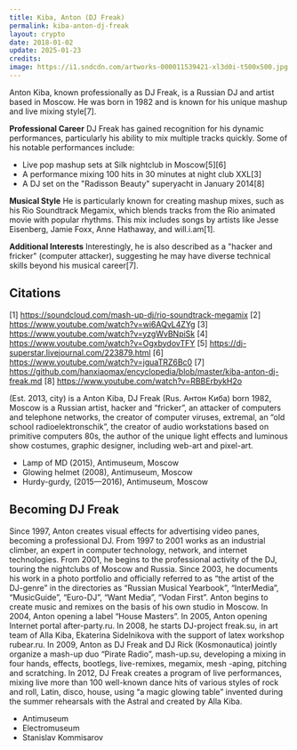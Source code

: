 ```yaml
---
title: Kiba, Anton (DJ Freak)
permalink: kiba-anton-dj-freak
layout: crypto
date: 2018-01-02
update: 2025-01-23
credits:
image: https://i1.sndcdn.com/artworks-000011539421-xl3d0i-t500x500.jpg
---
```


Anton Kiba, known professionally as DJ Freak, is a Russian DJ and artist based in Moscow. He was born in 1982 and is known for his unique mashup and live mixing style[7].

**Professional Career**
DJ Freak has gained recognition for his dynamic performances, particularly his ability to mix multiple tracks quickly. Some of his notable performances include:
- Live pop mashup sets at Silk nightclub in Moscow[5][6]
- A performance mixing 100 hits in 30 minutes at night club XXL[3]
- A DJ set on the "Radisson Beauty" superyacht in January 2014[8]

**Musical Style**
He is particularly known for creating mashup mixes, such as his Rio Soundtrack Megamix, which blends tracks from the Rio animated movie with popular rhythms. This mix includes songs by artists like Jesse Eisenberg, Jamie Foxx, Anne Hathaway, and will.i.am[1].

**Additional Interests**
Interestingly, he is also described as a "hacker and fricker" (computer attacker), suggesting he may have diverse technical skills beyond his musical career[7].

## Citations

[1] https://soundcloud.com/mash-up-dj/rio-soundtrack-megamix
[2] https://www.youtube.com/watch?v=wi6AQvL4ZYg
[3] https://www.youtube.com/watch?v=yzgWvBNpiSk
[4] https://www.youtube.com/watch?v=OgxbydovTFY
[5] https://dj-superstar.livejournal.com/223879.html
[6] https://www.youtube.com/watch?v=jguaTRZ6Bc0
[7] https://github.com/hanxiaomax/encyclopedia/blob/master/kiba-anton-dj-freak.md
[8] https://www.youtube.com/watch?v=RBBErbykH2o

(Est. 2013, city) is a Anton Kiba, DJ Freak (Rus. Антон Киба) born 1982, Moscow is a Russian artist, hacker and “fricker”, an attacker of computers and telephone networks, the creator of computer viruses, extremal, an “old school radioelektronschik”, the creator of audio workstations based on primitive computers 80s, the author of the unique light effects and luminous show costumes, graphic designer, including web-art and pixel-art.

+ Lamp of MD (2015), Antimuseum, Moscow
+ Glowing helmet (2008), Antimuseum, Moscow
+ Hurdy-gurdy, (2015—2016), Antimuseum, Moscow

## Becoming DJ Freak

Since 1997, Anton creates visual effects for advertising video panes, becoming a professional DJ. From 1997 to 2001 works as an industrial climber, an expert in computer technology, network, and internet technologies. From 2001, he begins to the professional activity of the DJ, touring the nightclubs of Moscow and Russia. Since 2003, he documents his work in a photo portfolio and officially referred to as “the artist of the DJ-genre” in the directories as “Russian Musical Yearbook”, “InterMedia”, “MusicGuide”, “Euro-DJ”, “Want Media”, “Vodan First”. Anton begins to create music and remixes on the basis of his own studio in Moscow. In 2004, Anton opening a label “House Masters”. In 2005, Anton opening Internet portal after-party.ru. In 2008, he starts DJ-project freak.su, in art team of Alla Kiba, Ekaterina Sidelnikova with the support of latex workshop rubear.ru. In 2009, Anton as DJ Freak and DJ Rick (Kosmonautica) jointly organize a mash-up duo “Pirate Radio”, mash-up.su, developing a mixing in four hands, effects, bootlegs, live-remixes, megamix, mesh -aping, pitching and scratching. In 2012, DJ Freak creates a program of live performances, mixing live more than 100 well-known dance hits of various styles of rock and roll, Latin, disco, house, using “a magic glowing table” invented during the summer rehearsals with the Astral and created by Alla Kiba.

+ Antimuseum
+ Electromuseum
+ Stanislav Kommisarov
